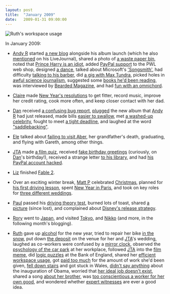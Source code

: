 ```yaml
---
layout: post
title:  "January 2009"
date:   2009-01-31 09:00:00
---
```


![Ruth's workspace usage](http://pics.livejournal.com/fleeblewidget/pic/00003x4h/s320x240)

In January 2009:

* [Andy R][andy-r] started [a new blog](http://paganwandererlu.wordpress.com/2009/01/09/my-album/) alongside his album launch (which he also [mentioned](http://restlessboy.livejournal.com/267001.html) on his LiveJournal), shared a photo of [a waste paper bin](http://paganwandererlu.wordpress.com/2009/01/10/second-post/), noted that [Prince Harry is an idiot](http://paganwandererlu.wordpress.com/2009/01/11/prince-harry-fucks-up/), added [PayPal support](http://paganwandererlu.wordpress.com/2009/01/13/update-to-pwl-web-shop/) to the PWL web shop, designed [a dance](http://paganwandererlu.wordpress.com/2009/01/15/animal-collective-dance-moves/), talked about Microsoft's ['Songsmith'](http://paganwandererlu.wordpress.com/2009/01/19/songsmith-will-change-your-life/), had difficulty [talking to his barber](http://paganwandererlu.wordpress.com/2009/01/20/haircuts/), did [a gig with Max Tundra](http://paganwandererlu.wordpress.com/2009/01/21/interview-with-shape-functions/), picked holes in [awful science journalism](http://paganwandererlu.wordpress.com/2009/01/23/vitamin-d-found-in-sunshine/), suggested some [books he'd been reading](http://paganwandererlu.wordpress.com/2009/01/26/suggested-reading/), was interviewed by [Bearded Magazine](http://paganwandererlu.wordpress.com/2009/01/29/bearded-magazine/), and had [fun with an omnichord](http://paganwandererlu.wordpress.com/2009/01/31/fun-with-an-omnichord/).

* [Claire][claire] made [New Year's resolutions](http://nowebsite.co.uk/blog/2009/01/new-years-resolutions/) to get fitter, record music, improve her credit rating, cook more often, and keep closer contact with her dad.

* [Dan][dan] received [a confusing bug report](http://www.scatmania.org/2009/01/02/what-does-this-bug-report-mean/), [plugged](http://www.scatmania.org/2009/01/14/fight-my-battles-for-me/) the new album that [Andy R][andy-r] had just released, made bills [easier to swallow](http://www.scatmania.org/2009/01/15/economnomnomics/), met [a washed-up celebrity](http://www.scatmania.org/2009/01/22/a-never-mind-the-buzzcocks-moment/), fought to meet [a tight deadline](http://www.scatmania.org/2009/01/26/sleepless-priceless/), and laughed at the word ["saddlebacking"](http://www.scatmania.org/2009/01/28/saddlebacking/).

* [Ele][ele] talked about [failing to visit Aber](http://ele-is-crazy.livejournal.com/7193.html), her grandfather's death, graduating, and flying with Gareth, among other things.

* [JTA][jta] made [a film quiz](http://blog.electricquaker.co.uk/2009/01/05/film-quotations-meme/), received [fake birthday greetings](http://blog.electricquaker.co.uk/2009/01/08/falsehood-of-the-day/) (curiously, on [Dan][dan]'s birthday!), received a strange letter [to his library](http://blog.electricquaker.co.uk/2009/01/08/fact-of-the-day/), and had [his PayPal account hacked](http://blog.electricquaker.co.uk/2009/01/21/the-moriarty-of-bexleyheath/).

* [Liz][liz] finished [Fable 2](http://norasdollhouse.livejournal.com/104993.html).

* Over an exciting winter break, [Matt P][matt-p] celebrated [Christmas](http://myzelik.livejournal.com/43018.html), planned for [his first driving lesson](http://myzelik.livejournal.com/43610.html), spent [New Year in Paris](http://myzelik.livejournal.com/43335.html), and took on key roles for [three different weddings](http://myzelik.livejournal.com/43929.html).

* [Paul][paul] passed his [driving theory test](http://blog.pacifist.co.uk/2009/01/10/theory-of-toast/), burned lots of toast, shared [a picture](http://blog.pacifist.co.uk/2009/01/28/1260/) (since lost), and complained about [Disney's release strategy](http://blog.pacifist.co.uk/2009/01/31/disney-and-downloads/).

* [Rory][rory] went to [Japan](http://razinaber.livejournal.com/105674.html), and visited [Tokyo](http://razinaber.livejournal.com/105749.html), and [Nikko](http://razinaber.livejournal.com/106214.html) (and more, in the following month's blogging).

* [Ruth][ruth] gave up [alcohol](http://fleeblewidget.livejournal.com/148437.html) for the new year, tried to repair her bike [in the snow](http://fleeblewidget.livejournal.com/148575.html), put down [the deposit](http://fleeblewidget.livejournal.com/148917.html) on the venue for her and [JTA][jta]'s wedding, laughed as co-workers were confused by a [mirror clock](http://fleeblewidget.livejournal.com/149244.html), observed the [psychology of the car park](http://fleeblewidget.livejournal.com/149434.html) at her workplace, followed [JTA][jta] into the [film meme](http://fleeblewidget.livejournal.com/149575.html), did [logic puzzles](http://fleeblewidget.livejournal.com/149986.html) at the Bank of England, shared her [efficient workspace usage](http://fleeblewidget.livejournal.com/150230.html), got [paid too much](http://fleeblewidget.livejournal.com/150553.html) for the amount of work she'd been given, [fell down stairs](http://fleeblewidget.livejournal.com/150927.html) and got stuck in Wales, [didn't say anything](http://fleeblewidget.livejournal.com/151191.html) about the inauguration of Obama, worried that [her ideal job doesn't exist](http://fleeblewidget.livejournal.com/151350.html), shared a song [about her brother](http://fleeblewidget.livejournal.com/151616.html), was [too conscientious a worker for her own good](http://fleeblewidget.livejournal.com/151883.html), and wondered whether [expert witnesses](http://fleeblewidget.livejournal.com/152261.html) are ever a good idea.


[adam-g]:  http://strokeyadam.livejournal.com/
[adam-w]:  http://www.ad-space.org.uk/
[andy-k]:  http://theguidemark3.livejournal.com/
[andy-r]:  http://selfdoubtgun.wordpress.com/
[beth]:    http://littlegreenbeth.livejournal.com/
[bryn]:    http://randomlyevil.org.uk/
[claire]:  http://nowebsite.co.uk/blog/
[dan]:     http://www.scatmania.org/
[ele]:     http://ele-is-crazy.livejournal.com/
[fiona]:   http://fionafish.wordpress.com/
[hayley]:  http://leelee1983.livejournal.com/
[jen]:     http://scleip.livejournal.com/
[jimmy]:   http://vikingjim.livejournal.com/
[jta]:     http://blog.electricquaker.co.uk/
[kit]:     http://reaperkit.wordpress.com/
[liz]:     http://norasdollhouse.livejournal.com/
[malbo21]: http://malbo21.wordpress.com/
[matt-p]:  http://myzelik.livejournal.com/
[matt-r]:  http://matt-inthe-hat.livejournal.com/
[paul]:    http://blog.pacifist.co.uk/
[penny]:   http://thepennyfaerie.livejournal.com/
[pete]:    http://loonybin345.livejournal.com/
[rory]:    http://razinaber.livejournal.com/
[ruth]:    http://fleeblewidget.co.uk/
[sarah]:   http://starlight-sarah.livejournal.com/
[sian]:    http://elgingerbread.wordpress.com/
